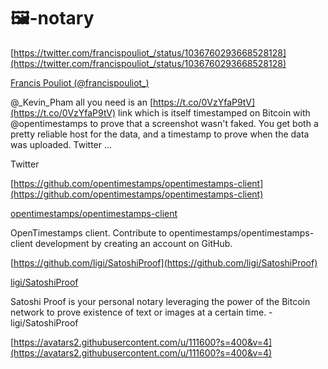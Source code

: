 # 🖼-notary




[https://twitter.com/francispouliot_/status/1036760293668528128](https://twitter.com/francispouliot_/status/1036760293668528128)

[Francis Pouliot (@francispouliot_)](https://twitter.com/francispouliot_)

@_Kevin_Pham all you need is an [https://t.co/0VzYfaP9tV](https://t.co/0VzYfaP9tV) link which is itself timestamped on Bitcoin with @opentimestamps to prove that a screenshot wasn't faked. You get both a pretty reliable host for the data, and a timestamp to prove when the data was uploaded. Twitter ...

Twitter



[https://github.com/opentimestamps/opentimestamps-client](https://github.com/opentimestamps/opentimestamps-client)

[opentimestamps/opentimestamps-client](https://github.com/opentimestamps/opentimestamps-client)

OpenTimestamps client. Contribute to opentimestamps/opentimestamps-client development by creating an account on GitHub.

[https://github.com/ligi/SatoshiProof](https://github.com/ligi/SatoshiProof)

[ligi/SatoshiProof](https://github.com/ligi/SatoshiProof)

Satoshi Proof is your personal notary leveraging the power of the Bitcoin network to prove existence of text or images at a certain time. - ligi/SatoshiProof

[https://avatars2.githubusercontent.com/u/111600?s=400&v=4](https://avatars2.githubusercontent.com/u/111600?s=400&v=4)